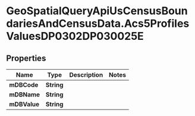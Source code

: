 # GeoSpatialQueryApiUsCensusBoundariesAndCensusData.Acs5ProfilesValuesDP0302DP030025E

## Properties

Name | Type | Description | Notes
------------ | ------------- | ------------- | -------------
**mDBCode** | **String** |  | 
**mDBName** | **String** |  | 
**mDBValue** | **String** |  | 


